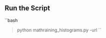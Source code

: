 ## Run the Script 

``bash
> python mathraining_histograms.py -url <url-link-to-student-profile>
``
